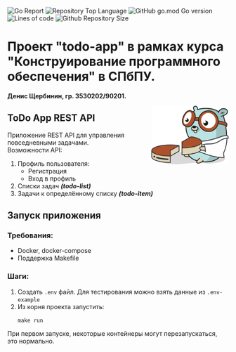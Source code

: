 ![Go Report](https://goreportcard.com/badge/github.com/denis-shcherbinin/spbpu-software-design-project)
![Repository Top Language](https://img.shields.io/github/languages/top/denis-shcherbinin/spbpu-software-design-project)
![GitHub go.mod Go version](https://img.shields.io/github/go-mod/go-version/denis-shcherbinin/spbpu-software-design-project)
![Lines of code](https://img.shields.io/tokei/lines/github/denis-shcherbinin/spbpu-software-design-project)
![Github Repository Size](https://img.shields.io/github/repo-size/evt/rest-api-example)

# Проект "todo-app" в рамках курса "Конструирование программного обеспечения" в СПбПУ.  

**Денис Щербинин, гр. 3530202/90201.**  

<img align="right" width="35%" src="./images/gopher-big-slice.png" alt="">  

## ToDo App REST API  

Приложение REST API для управления повседневными задачами.  
Возможности API:
1. Профиль пользователя:
    - Регистрация
    - Вход в профиль
2. Списки задач ***(todo-list)***
3. Задачи к определённому списку ***(todo-item)*** 

## Запуск приложения 

### Требования:
* Docker, docker-compose
* Поддержка Makefile

### Шаги: 
1. Создать `.env` файл. Для тестирования можно взять данные из `.env-example`
2. Из корня проекта запустить: 
    ```
    make run
    ```
При первом запуске, некоторые контейнеры могут перезапускаться, это нормально.
